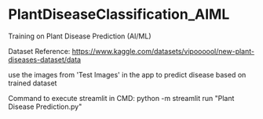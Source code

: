 # PlantDiseaseClassification_AIML
Training on Plant Disease Prediction (AI/ML)

Dataset Reference:
https://www.kaggle.com/datasets/vipoooool/new-plant-diseases-dataset/data

use the images from 'Test Images' in the app to predict disease based on trained dataset

Command to execute streamlit in CMD:
python -m streamlit run "Plant Disease Prediction.py"
